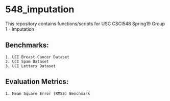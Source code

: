 # 548_imputation
This repository contains functions/scripts for USC CSCI548 Spring19 Group 1 - Imputation

## Benchmarks:
    1. UCI Breast Cancer Dataset
    2. UCI Spam Dataset
    3. UCI Letters Dataset

## Evaluation Metrics:
    1. Mean Square Error (RMSE) Benchmark

